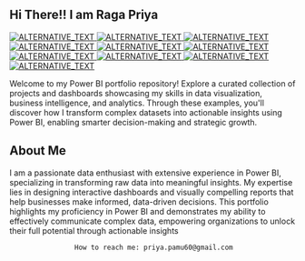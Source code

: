 ## Hi There!! I am Raga Priya

<a href="TARGET_LINK">
    <img alt="ALTERNATIVE_TEXT" src="https://img.shields.io/badge/power_bi-F2C811?style=for-the-badge&logo=powerbi&logoColor=black" />
</a>
<a href="TARGET_LINK">
    <img alt="ALTERNATIVE_TEXT" src="https://img.shields.io/badge/mysql-4479A1.svg?style=for-the-badge&logo=mysql&logoColor=white" />
</a>
<a href="TARGET_LINK">
    <img alt="ALTERNATIVE_TEXT" src="https://img.shields.io/badge/Microsoft_Office-D83B01?style=for-the-badge&logo=microsoft-office&logoColor=white" />
</a>
<a href="TARGET_LINK">
    <img alt="ALTERNATIVE_TEXT" src="https://img.shields.io/badge/Microsoft_Excel-217346?style=for-the-badge&logo=microsoft-excel&logoColor=white" />
</a>
<a href="TARGET_LINK">
    <img alt="ALTERNATIVE_TEXT" src="https://img.shields.io/badge/Microsoft_PowerPoint-B7472A?style=for-the-badge&logo=microsoft-powerpoint&logoColor=white" />
</a>
<a href="TARGET_LINK">
    <img alt="ALTERNATIVE_TEXT" src="https://img.shields.io/badge/Microsoft_Word-2B579A?style=for-the-badge&logo=microsoft-word&logoColor=white" />
</a>
<a href="TARGET_LINK">
    <img alt="ALTERNATIVE_TEXT" src="https://img.shields.io/badge/azure-%230072C6.svg?style=for-the-badge&logo=microsoftazure&logoColor=white" />
</a>
<a href="TARGET_LINK">
    <img alt="ALTERNATIVE_TEXT" src="https://img.shields.io/badge/Microsoft%20SQL%20Server-CC2927?style=for-the-badge&logo=microsoft%20sql%20server&logoColor=white" />
</a>
<a href="TARGET_LINK">
    <img alt="ALTERNATIVE_TEXT" src="https://img.shields.io/badge/Kaggle-035a7d?style=for-the-badge&logo=kaggle&logoColor=white" />
</a>

<a href="TARGET_LINK">
    <img alt="ALTERNATIVE_TEXT" src="https://img.shields.io/badge/MongoDB-%234ea94b.svg?style=for-the-badge&logo=mongodb&logoColor=white" />
</a>

Welcome to my Power BI portfolio repository! Explore a curated collection of projects and dashboards showcasing my skills in data visualization, business intelligence, and analytics. Through these examples, you'll discover how I transform complex datasets into actionable insights using Power BI, enabling smarter decision-making and strategic growth.

## About Me

I am a passionate data enthusiast with extensive experience in Power BI, specializing in transforming raw data into meaningful insights. My expertise lies in designing interactive dashboards and visually compelling reports that help businesses make informed, data-driven decisions. This portfolio highlights my proficiency in Power BI and demonstrates my ability to effectively communicate complex data, empowering organizations to unlock their full potential through actionable insights

                    How to reach me: priya.pamu60@gmail.com




